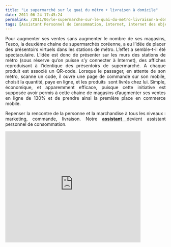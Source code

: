 ```yaml
---
title: "Le supermarché sur le quai du métro + livraison à domicile"
date: 2011-06-24 17:45:24
permalink: /2011/06/le-supermarche-sur-le-quai-du-metro-livraison-a-domicile.html
tags: [Assistant Personnel de Consommation, internet, internet des objets, marchandises]
---
```


<p style="text-align: justify;">Pour augmenter ses ventes sans augmenter le nombre de ses magasins, Tesco, la deuxième chaine de supermarchés coréenne, a eu l’idée de placer des présentoirs virtuels dans les stations de métro. L’effet a semble-t-il été spectaculaire. L’idée est donc de présenter sur les murs des stations de métro (sous réserve qu’on puisse s’y connecter à Internet), des affiches reproduisant à l’identique des présentoirs de supermarché. A chaque produit est associé un QR-code. Lorsque le passager, en attente de son métro, scanne un code, il ouvre une page de commande sur son mobile, choisit la quantité, paye en ligne, et les produits  sont livrés chez lui. Simple, économique, et apparemment efficace, puisque cette initiative est supposée avoir permis à cette chaine de magasins d’augmenter ses ventes en ligne de 130% et de prendre ainsi la première place en commerce mobile.</p> <p style="text-align: justify;">Repenser la rencontre de la personne et la marchandise à tous les niveaux : marketing, commande, livraison. Notre <strong><a href="https://gabrielplassat.github.io/transportsdufutur/2010/11/metanote-tdf-10-nous-etions-nous-sommes-et-nous-serons-des-cyborgs-lassistant-personnel-de-mobilite.html" target="_blank">assistant </a></strong>devient assistant personnel de consommation.</p> <p><iframe frameborder="0" height="349" src="http://www.youtube.com/embed/h7HnR02kJxY" width="425"></iframe></p>
